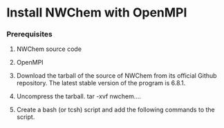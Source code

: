 # Install NWChem with OpenMPI

### Prerequisites
1. NWChem source code
2. OpenMPI

1. Download the tarball of the source of NWChem from its official Github repository. The latest stable version of the program is 6.8.1.

2. Uncompress the tarball.
tar -xvf nwchem....

1. Create a bash (or tcsh) script and add the following commands to the script.

